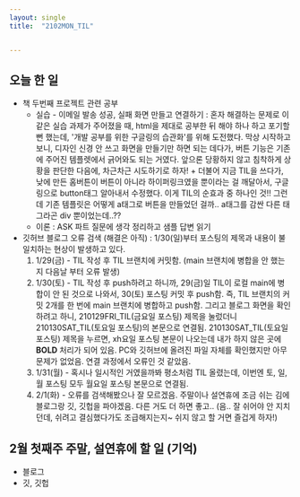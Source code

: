 ```yaml
---
layout: single
title:  "2102MON_TIL"


---
```


## 오늘 한 일

* 책 두번째 프로젝트 관련 공부
  * 실습 - 이메일 발송 성공, 실패 화면 만들고 연결하기
    : 혼자 해결하는 문제로 이 같은 실습 과제가 주어졌을 때, html을 제대로 공부한 뒤 해야 하나 하고 포기할 뻔 했는데, '개발 공부를 위한 구글링의 습관화'를 위해 도전했다. 막상 시작하고 보니, 디자인 신경 안 쓰고 화면을 만들기만 하면 되는 데다가, 버튼 기능은 기존에 주어진 템플렛에서 긁어와도 되는 거였다. 앞으론 당황하지 않고 침착하게 상황을 판단한 다음에, 차근차근 시도하기로 하자! + 더불어 지금 TIL을 쓰다가, 낮에 만든 홈버튼이 버튼이 아니라 하이퍼링크였을 뿐이라는 걸 깨달아서, 구글링으로 button태그 알아내서 수정했다. 이게 TIL의 순효과 중 하나인 것!! 그런데 기존 템플릿은 어떻게 a태그로 버튼을 만들었던 걸까.. a태그를 감싼 다른 태그라곤 div 뿐이었는데..??
  * 이론 : ASK 파트 질문에 생각 정리하고 샘플 답변 읽기
* 깃허브 블로그 오류 검색 (해결은 아직)
  : 1/30(일)부터 포스팅의 제목과 내용이 불일치하는 현상이 발생하고 있다.
  1. 1/29(금) - TIL 작성 후 TIL 브랜치에 커밋함. (main 브랜치에 병합을 안 했는지 다음날 부터 오류 발생)
  2. 1/30(토) - TIL 작성 후 push하려고 하니까, 29(금)일 TIL이 로컬 main에 병합이 안 된 것으로 나와서, 30(토) 포스팅 커밋 후 push함. 즉, TIL 브랜치의 커밋 2개를 한 번에 main 브랜치에 병합하고 push함. 그리고 블로그 화면을 확인하려고 하니, 210129FRI_TIL(금요일 포스팅) 제목을 눌렀더니 210130SAT_TIL(토요일 포스팅)의 본문으로 연결됨. 210130SAT_TIL(토요일 포스팅) 제목을 누르면, xh요일 포스팅 본문이 나오는데 내가 하지 않은 곳에 **BOLD** 처리가 되어 있음. PC와 깃허브에 올려진 파일 자체를 확인했지만 아무 문제가 없었음. 연결 과정에서 오류인 것 같았음.
  3. 1/31(월) - 혹시나 일시적인 거였을까봐 평소처럼 TIL 올렸는데, 이번엔 토, 일, 월 포스팅 모두 월요일 포스팅 본문으로 연결됨.
  4. 2/1(화) - 오류를 검색해봤으나 잘 모르겠음. 주말이나 설연휴에 조금 쉬는 김에 블로그랑 깃, 깃헙을 파야겠음. 다른 거도 더 하면 좋고.. (음.. 잘 쉬어야 안 지치던데, 쉬려고 결심했다가도 조급해지는지~ 쉬지 않고 할 거면 즐겁게 하자!)

## 2월 첫째주 주말, 설연휴에 할 일 (기억)

* 블로그
* 깃, 깃헙